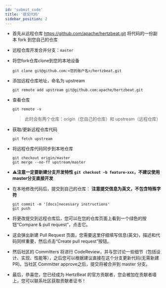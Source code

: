 ```yaml
---
id: 'submit_code'
title: '提交代码'
sidebar_position: 2
---
```


<!--
Licensed to the Apache Software Foundation (ASF) under one or more
contributor license agreements.  See the NOTICE file distributed with
this work for additional information regarding copyright ownership.
The ASF licenses this file to You under the Apache License, Version 2.0
(the "License"); you may not use this file except in compliance with
the License.  You may obtain a copy of the License at

https://www.apache.org/licenses/LICENSE-2.0

Unless required by applicable law or agreed to in writing, software
distributed under the License is distributed on an "AS IS" BASIS,
WITHOUT WARRANTIES OR CONDITIONS OF ANY KIND, either express or implied.
See the License for the specific language governing permissions and
limitations under the License.
-->
* 首先从远程仓库 <https://github.com/apache/hertzbeat.git> 将代码的一份副本 fork 到您自己的仓库

* 远程仓库开发合并分支：`master`

* 将您fork仓库clone到您的本地设备

  ```shell
  git clone git@github.com:<您的账户名>/hertzbeat.git
  ```
* 添加远程仓库地址，命名为 upstream

  ```shell
  git remote add upstream git@github.com:apache/hertzbeat.git
  ```
* 查看仓库

  ```shell
  git remote -v
  ```

  > 此时会有两个仓库：origin（您自己的仓库）和 upstream（远程仓库）

* 获取/更新远程仓库代码

  ```shell
  git fetch upstream
  ```
* 将远程仓库代码同步到本地仓库

  ```shell
  git checkout origin/master
  git merge --no-ff upstream/master
  ```
* **⚠️注意一定要新建分支开发特性 `git checkout -b feature-xxx`，不建议使用master分支直接开发**
* 在本地修改代码后，提交到自己的仓库：
  **注意提交信息为英文，不包含特殊字符**

  ```shell
  git commit -m '[docs]necessary instructions'
  git push
  ```
* 将更改提交到远程仓库后，您可以在您的仓库页面上看到一个绿色的按钮“Compare & pull request”，点击它。
* 这会弹出新建 Pull Request 页面，您需要这里仔细填写信息(英文)，描述和代码同样重要，然后点击“Create pull request”按钮。
* 然后社区的 Committers 将进行 CodeReview，并与您讨论一些细节（包括设计、实现、性能等），之后您可以根据建议直接在这个分支更新代码(无需新建PR)。当社区 Committer approve之后，提交将被合并到 master 分支。
* 最后，恭喜您，您已经成为 HertzBeat 的官方贡献者，您会被加在贡献者墙上，您可以联系社区获取贡献者证书！


